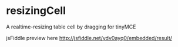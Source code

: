 # resizingCell
A realtime-resizing table cell by dragging for tinyMCE

jsFiddle preview here
http://jsfiddle.net/ydv0ayq0/embedded/result/
